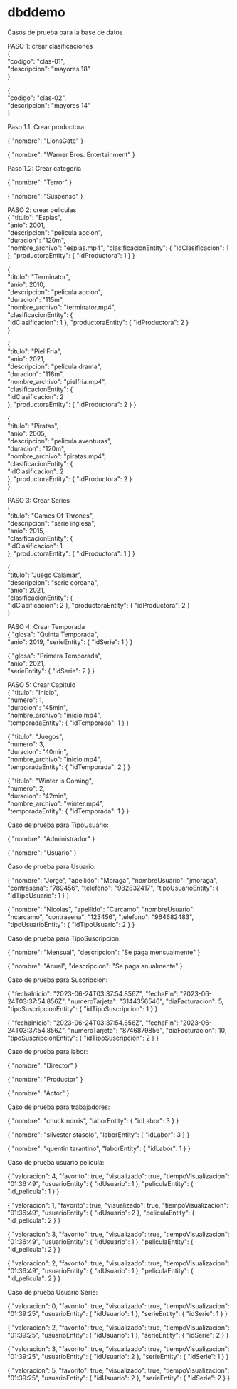 # dbddemo

Casos de prueba para la base de datos

PASO 1: crear clasificaciones  
{  
"codigo": "clas-01",  
"descripcion": "mayores 18"  
}  


{  
"codigo": "clas-02",  
"descripcion": "mayores 14"  
}  

Paso 1.1: Crear productora

{
  "nombre": "LionsGate"
}

{
  "nombre": "Warner Bros. Entertainment"
}

Paso 1.2: Crear categoria

{
  "nombre": "Terror"
}

{
  "nombre": "Suspenso"
}

PASO 2: crear peliculas  
{
"titulo": "Espias",  
"anio": 2001,  
"descripcion": "pelicula accion",  
"duracion": "120m",  
"nombre_archivo": "espias.mp4", 
  "clasificacionEntity": {
    "idClasificacion": 1
  },
  "productoraEntity": {
    "idProductora": 1
  }
}


{  
"titulo": "Terminator",  
"anio": 2010,  
"descripcion": "pelicula accion",  
"duracion": "115m",  
"nombre_archivo": "terminator.mp4",  
    "clasificacionEntity": {  
        "idClasificacion": 1
    },
    "productoraEntity": {
	"idProductora": 2
    }  
}  


{  
"titulo": "Piel Fria",  
"anio": 2021,  
"descripcion": "pelicula drama",  
"duracion": "118m",  
"nombre_archivo": "pielfria.mp4",  
    "clasificacionEntity": {  
        "idClasificacion": 2  
    },
    "productoraEntity": {
	"idProductora": 2
    } 
}


{  
"titulo": "Piratas",  
"anio": 2005,  
"descripcion": "pelicula aventuras",  
"duracion": "120m",  
"nombre_archivo": "piratas.mp4",  
    "clasificacionEntity": {  
        "idClasificacion": 2  
    },
	"productoraEntity": {
		"idProductora": 2
	}  
}  


PASO 3: Crear Series  
{  
"titulo": "Games Of Thrones",  
"descripcion": "serie inglesa",  
"anio": 2015,  
    "clasificacionEntity": {  
        "idClasificacion": 1  
    },
	"productoraEntity": {
		"idProductora": 1
	} 
}


{  
"titulo": "Juego Calamar",  
"descripcion": "serie coreana",  
"anio": 2021,  
    "clasificacionEntity": {  
        "idClasificacion": 2
    },
	"productoraEntity": {
		"idProductora": 2
	}   
}  


PASO 4: Crear Temporada  
{
"glosa": "Quinta Temporada",  
"anio": 2019,
  "serieEntity": {
    "idSerie": 1
 }
}

{
"glosa": "Primera Temporada",  
"anio": 2021,  
  "serieEntity": {
    "idSerie": 2
 }
}



PASO 5: Crear Capitulo  
{
"titulo": "Inicio",  
"numero": 1,  
"duracion": "45min",  
"nombre_archivo": "inicio.mp4",  
  "temporadaEntity": {
    "idTemporada": 1
  }
}

{
"titulo": "Juegos",  
"numero": 3,  
"duracion": "40min",  
"nombre_archivo": "inicio.mp4",  
  "temporadaEntity": {
    "idTemporada": 2
  }
}

{
"titulo": "Winter is Coming",  
"numero": 2,  
"duracion": "42min",  
"nombre_archivo": "winter.mp4",    
  "temporadaEntity": {
    "idTemporada": 1
  }
}

Caso de prueba para TipoUsuario:

{
  "nombre": "Administrador"
}

{
  "nombre": "Usuario"
}

Caso de prueba para Usuario:

{
  "nombre": "Jorge",
  "apellido": "Moraga",
  "nombreUsuario": "jmoraga",
  "contrasena": "789456",
  "telefono": "982832417",
  "tipoUsuarioEntity": {
    "idTipoUsuario": 1
  }
}

{
  "nombre": "Nicolas",
  "apellido": "Carcamo",
  "nombreUsuario": "ncarcamo",
  "contrasena": "123456",
  "telefono": "964682483",
  "tipoUsuarioEntity": {
    "idTipoUsuario": 2
  }
}

Caso de prueba para TipoSuscripcion:

{
  "nombre": "Mensual",
  "descripcion": "Se paga mensualmente"
}

{
  "nombre": "Anual",
  "descripcion": "Se paga anualmente"
}

Caso de prueba para Suscripcion:

{
  "fechaInicio": "2023-06-24T03:37:54.856Z",
  "fechaFin": "2023-06-24T03:37:54.856Z",
  "numeroTarjeta": "3144356546",
  "diaFacturacion": 5,
  "tipoSuscripcionEntity": {
    "idTipoSuscripcion": 1
  }
}

{
  "fechaInicio": "2023-06-24T03:37:54.856Z",
  "fechaFin": "2023-06-24T03:37:54.856Z",
  "numeroTarjeta": "8746879856",
  "diaFacturacion": 10,
  "tipoSuscripcionEntity": {
    "idTipoSuscripcion": 2
  }
}

Caso de prueba para labor:

{
  "nombre": "Director"
}

{
  "nombre": "Productor"
}

{
  "nombre": "Actor"
}

Caso de prueba para trabajadores:

{
  "nombre": "chuck norris",
  "laborEntity": {
    "idLabor": 3
  }
}


{
  "nombre": "silvester stasolo",
  "laborEntity": {
    "idLabor": 3
  }
}

{
  "nombre": "quentin tarantino",
  "laborEntity": {
    "idLabor": 1
  }
}

Caso de prueba usuario pelicula:

{
  "valoracion": 4,
  "favorito": true,
  "visualizado": true,
  "tiempoVisualizacion": "01:36:49",
  "usuarioEntity": {
    "idUsuario": 1
  },
  "peliculaEntity": {
    "id_pelicula": 1
  }
}

{
  "valoracion": 1,
  "favorito": true,
  "visualizado": true,
  "tiempoVisualizacion": "01:36:49",
  "usuarioEntity": {
    "idUsuario": 2
  },
  "peliculaEntity": {
    "id_pelicula": 2
  }
}

{
  "valoracion": 3,
  "favorito": true,
  "visualizado": true,
  "tiempoVisualizacion": "01:36:49",
  "usuarioEntity": {
    "idUsuario": 1
  },
  "peliculaEntity": {
    "id_pelicula": 2
  }
}


{
  "valoracion": 2,
  "favorito": true,
  "visualizado": true,
  "tiempoVisualizacion": "01:36:49",
  "usuarioEntity": {
    "idUsuario": 1
  },
  "peliculaEntity": {
    "id_pelicula": 2
  }
}

Caso de prueba Usuario Serie:

{
  "valoracion": 0,
  "favorito": true,
  "visualizado": true,
  "tiempoVisualizacion": "01:39:25",
  "usuarioEntity": {
    "idUsuario": 1
  },
  "serieEntity": {
    "idSerie": 1
  }
}

{
  "valoracion": 2,
  "favorito": true,
  "visualizado": true,
  "tiempoVisualizacion": "01:39:25",
  "usuarioEntity": {
    "idUsuario": 1
  },
  "serieEntity": {
    "idSerie": 2
  }
}


{
  "valoracion": 3,
  "favorito": true,
  "visualizado": true,
  "tiempoVisualizacion": "01:39:25",
  "usuarioEntity": {
    "idUsuario": 2
  },
  "serieEntity": {
    "idSerie": 1
  }
}

{
  "valoracion": 5,
  "favorito": true,
  "visualizado": true,
  "tiempoVisualizacion": "01:39:25",
  "usuarioEntity": {
    "idUsuario": 2
  },
  "serieEntity": {
    "idSerie": 2
  }
}